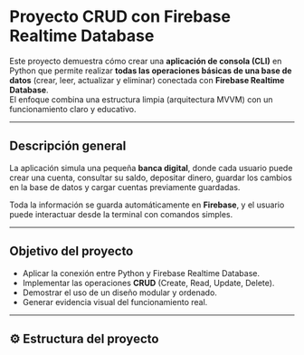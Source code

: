 # Proyecto CRUD con Firebase Realtime Database

Este proyecto demuestra cómo crear una **aplicación de consola (CLI)** en Python que permite realizar **todas las operaciones básicas de una base de datos** (crear, leer, actualizar y eliminar) conectada con **Firebase Realtime Database**.  
El enfoque combina una estructura limpia (arquitectura MVVM) con un funcionamiento claro y educativo.

---

##  Descripción general

La aplicación simula una pequeña **banca digital**, donde cada usuario puede crear una cuenta, consultar su saldo, depositar dinero, guardar los cambios en la base de datos y cargar cuentas previamente guardadas.

Toda la información se guarda automáticamente en **Firebase**, y el usuario puede interactuar desde la terminal con comandos simples.

---

##  Objetivo del proyecto

- Aplicar la conexión entre Python y Firebase Realtime Database.
- Implementar las operaciones **CRUD** (Create, Read, Update, Delete).
- Demostrar el uso de un diseño modular y ordenado.
- Generar evidencia visual del funcionamiento real.

---

## ⚙️ Estructura del proyecto

